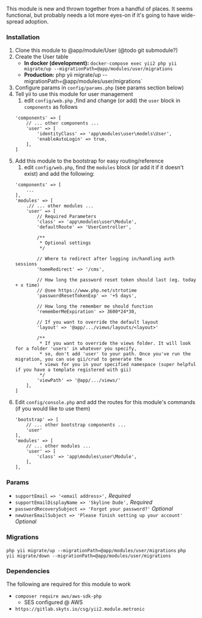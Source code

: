 This module is new and thrown together from a handful of places. It seems functional, but probably needs 
a lot more eyes-on if it's going to have wide-spread adoption.

### Installation

1. Clone this module to @app/module/User (@todo git submodule?)
2. Create the User table 
    * **In docker (development):** `docker-compose exec yii2 php yii migrate/up --migrationPath=@app/modules/user/migrations`
    * **Production:** php yii migrate/up --migrationPath=@app/modules/user/migrations`
3. Configure params in `config/params.php` (see params section below)
4. Tell yii to use this module for user management
    1. edit `config/web.php` ,find and change (or add) the `user` block in `components` as follows
    ```
    'components' => [
        // ... other components ...
        'user' => [
            'identityClass' => 'app\modules\user\models\User',
            'enableAutoLogin' => true,
        ],
    ]
    ```
5. Add this module to the bootstrap for easy routing/reference
    1. edit `config/web.php`, find the `modules` block (or add it if it doesn't exist) and add the following:
    ```
    'components' => [
        ...
    ],
    'modules' => [
        .// ... other modules ...
        'user' => [
            // Required Parameters
            'class' => 'app\modules\user\Module',
            'defaultRoute' => 'UserController',

            /**
             * Optional settings
             */

            // Where to redirect after logging in/handling auth sessions
            'homeRedirect' => '/cms',
            
            // How long the password reset token should last (eg. today + x time)
            // @see https://www.php.net/strtotime
            'passwordResetTokenExp' => '+5 days',

            // How long the remember me should function
            'rememberMeExpiration' => 3600*24*30,

            // If you want to override the default layout
            'layout' => '@app/.../views/layouts/<layout>' 

            /**
             * If you want to override the views folder. It will look for a folder 'users' in whatever you specify,
             * so, don't add 'user' to your path. Once you've run the migration, you can use gii/crud to generate the 
             * views for you in your specified namespace (super helpful if you have a template registered with gii)
             */
            'viewPath' => '@app/.../views/'
        ],
    ]
    ```
6. Edit `config/console.php` and add the routes for this module's commands (if you would like to use them)
    ```
    'bootstrap' => [
        // ... other bootstrap components ...
        'user'
    ],
    'modules' => [
        // ... other modules ...
        'user' => [
            'class' => 'app\modules\user\Module',
        ],
    ],
    ```

### Params

* `supportEmail => '<email address>',` _Required_
* `supportEmailDisplayName => 'Skyline Dude',` _Required_
* `passwordRecoverySubject => 'Forgot your password?'` _Optional_
* `newUserEmailSubject => 'Please finish setting up your account'` _Optional_

### Migrations

`php yii migrate/up --migrationPath=@app/modules/user/migrations`
`php yii migrate/down --migrationPath=@app/modules/user/migrations`


### Dependencies

The following are required for this module to work

* `composer require aws/aws-sdk-php`
    * SES configured @ AWS
* `https://gitlab.skyts.io/csg/yii2.module.metronic`